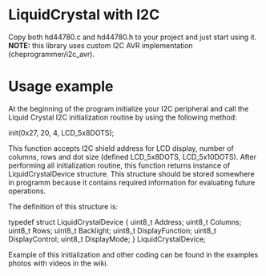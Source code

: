 # LiquidCrystal with I2C
Copy both hd44780.c and hd44780.h to your project and just start using it. 
**NOTE:** this library uses custom I2C AVR implementation (cheprogrammer/i2c_avr). 
# Usage example
At the beginning of the program initialize your I2C peripheral and call the Liquid Crystal I2C initialization routine by using the following method:

init(0x27, 20, 4, LCD_5x8DOTS);

This function accepts I2C shield address for LCD display, number of columns, rows and dot size (defined LCD_5x8DOTS, LCD_5x10DOTS). After performing all initialization routine, this function returns instance of LiquidCrystalDevice structure. This structure should be stored somewhere in programm because it contains required information for evaluating future operations.

The definition of this structure is: 

typedef struct LiquidCrystalDevice {
	uint8_t Address;
	uint8_t Columns;
	uint8_t Rows;
	uint8_t Backlight;
	uint8_t DisplayFunction;
	uint8_t DisplayControl;
	uint8_t DisplayMode;
} LiquidCrystalDevice;

Example of this initialization and other coding can be found in the examples photos with videos in the wiki.

